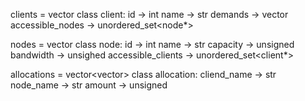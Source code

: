 clients = vector<clients>
class client:
    id -> int
    name -> str
    demands -> vector<unsigned>
    accessible_nodes -> unordered_set<node*>

nodes = vector<node>
class node:
    id -> int
    name -> str
    capacity -> unsigned
    bandwidth -> unsighed
    accessible_clients -> unordered_set<client*>

allocations = vector<vector<allocation>>
class allocation:
    cliend_name -> str
    node_name -> str
    amount -> unsigned
